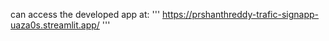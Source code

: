 can access the developed app at:
'''
https://prshanthreddy-trafic-signapp-uaza0s.streamlit.app/
'''
